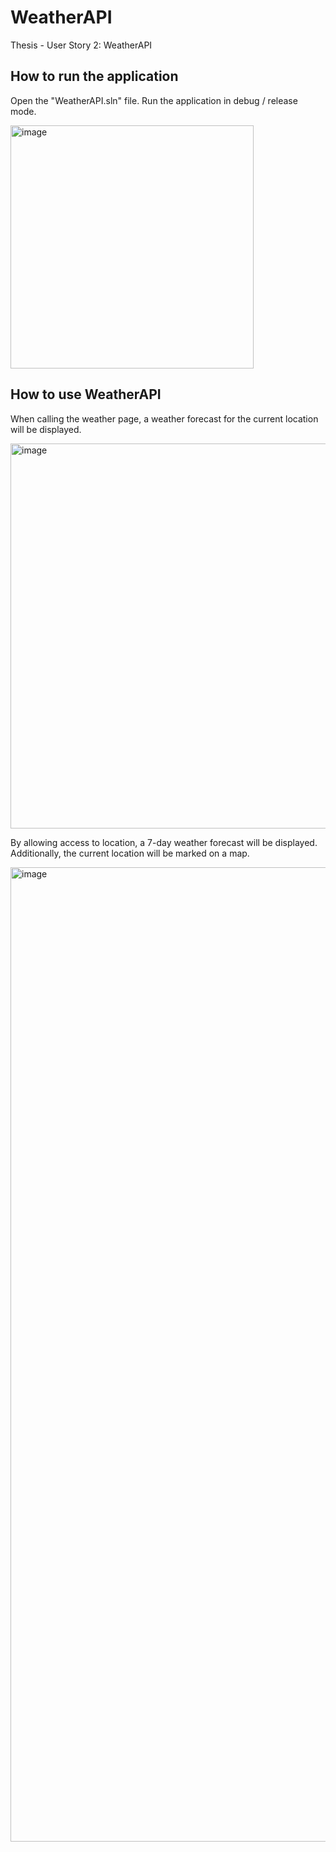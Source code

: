 # WeatherAPI
Thesis - User Story 2: WeatherAPI 

## How to run the application
Open the "WeatherAPI.sln" file.
Run the application in debug / release mode.

<img width="389" alt="image" src="https://user-images.githubusercontent.com/32513546/180615635-c07f7129-7c93-45fb-987a-0365fe0fc84f.png">

## How to use WeatherAPI
When calling the weather page, a weather forecast for the current location will be displayed.

<img width="616" alt="image" src="https://user-images.githubusercontent.com/32513546/180615829-6436250a-d4eb-4256-9d01-f1036cfde4d8.png">

By allowing access to location, a 7-day weather forecast will be displayed. Additionally, the current location will be marked on a map. 

<img width="1559" alt="image" src="https://user-images.githubusercontent.com/32513546/180615880-ae009ab7-e16c-4c4a-8b55-f252b69c4a6e.png">
